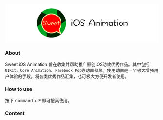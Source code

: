 ![](gua_animation_logo.png)

### About

Sweet iOS Animation 旨在收集并帮助推广原创iOS动效优秀作品。其中包括`UIKit`、`Core Animation`、`Facebook Pop`等动画框架。使用动画是一个极大增强用户体验的手段。将各类优秀作品汇集，也可极大方便开发者使用。

### How to use

按下 <kbd>command</kbd> + <kbd>F</kbd> 即可搜索使用。

### Content


